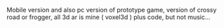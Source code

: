 Mobile version and also pc version of  prototype  game, version of crossy road or frogger,
all 3d ar is mine ( voxel3d )  plus code, but not music...
